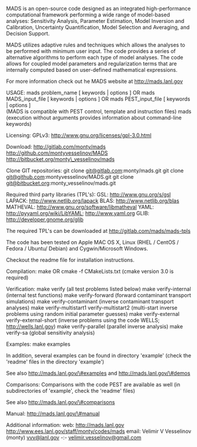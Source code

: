 MADS is an open-source code designed as an integrated high-performance
computational framework performing a wide range of model-based analyses:
Sensitivity Analysis, Parameter Estimation, Model Inversion and
Calibration, Uncertainty Quantification, Model Selection and Averaging,
and Decision Support.

MADS utilizes adaptive rules and techniques which allows the analyses to
be performed with minimum user input. The code provides a series of
alternative algorithms to perform each type of model analyses. The code
allows for coupled model parameters and regularization terms that are
internally computed based on user-defined mathematical expressions.

For more information check out he MADS website at http://mads.lanl.gov

USAGE:
mads problem\_name [ keywords | options ] OR
mads MADS\_input\_file [ keywords | options ] OR
mads PEST\_input\_file [ keywords | options ]\
     (MADS is compatible with PEST control, template and instruction files)
mads (execution without arguments provides information about
command-line keywords)

Licensing: GPLv3: http://www.gnu.org/licenses/gpl-3.0.html

Download:
http://gitlab.com/monty/mads
http://github.com/montyvesselinov/MADS
http://bitbucket.org/monty\_vesselinov/mads

Clone GIT repositories:
git clone git@gitlab.com:monty/mads.git
git clone git@github.com:montyvesselinov/MADS.git
git clone git@bitbucket.org:monty\_vesselinov/mads.git

Required third party libraries (TPL's):
GSL: http://www.gnu.org/s/gsl
LAPACK: http://www.netlib.org/lapack
BLAS: http://www.netlib.org/blas
MATHEVAL: http://www.gnu.org/software/libmatheval
YAML: http://pyyaml.org/wiki/LibYAML; http://www.yaml.org
GLIB: http://developer.gnome.org/glib

The required TPL's can be downloaded at http://gitlab.com/mads/mads-tpls

The code has been tested on Apple MAC OS X, Linux (RHEL / CentOS
/ Fedora / Ubuntu/ Debian) and Cygwin/Microsoft Windows.

Checkout the readme file for installation instructions.

Compilation:
make OR
cmake -f CMakeLists.txt (cmake version 3.0 is required)

Verification:
make verify (all test problems listed below)
make verify-internal (internal test functions)
make verify-forward (forward contaminant transport simulations)
make verify-contaminant (inverse contaminant transport analyses)
make verify-multistart1 verify-multistart2 (multi-start inverse problems using random initial parameter guesses)
make verify-external verify-external-short (inverse problems using the code WELLS; http://wells.lanl.gov)
make verify-parallel (parallel inverse analysis)
make verify-sa (global sensitivity analysis)

Examples:
make examples

In addition, several examples can be found in directory 'example' (check the 'readme' files in the directory 'example')

See also http://mads.lanl.gov/\#examples and http://mads.lanl.gov/\#demos

Comparisons: Comparisons with the code PEST are available as well (in subdirectories of 'example', check the 'readme' files)

See also http://mads.lanl.gov/\#comparisons

Manual: http://mads.lanl.gov/\#manual

Additional information:
web: http://mads.lanl.gov http://www.ees.lanl.gov/staff/monty/codes/mads
email: Velimir V Vesselinov (monty) vvv@lanl.gov -:- velimir.vesselinov@gmail.com
